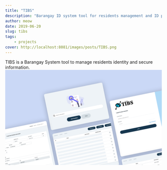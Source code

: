```yaml
---
title: "TIBS"
description: "Barangay ID system tool for residents management and ID printing."
author: meow
date: 2019-06-20
slug: tibs
tags:
    - projects
cover: http://localhost:8081/images/posts/TIBS.png
---
```


TIBS is a Barangay System tool to manage residents identity and secure information.
![TIBS](/images/posts/TIBS.png)